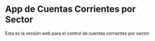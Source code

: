 # App de Cuentas Corrientes por Sector

Esta es la versión web para el control de cuentas corrientes por sector.